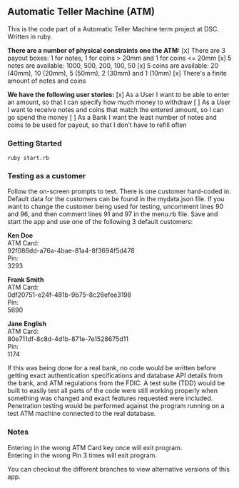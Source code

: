 ## Automatic Teller Machine (ATM)
This is the code part of a Automatic Teller Machine term project at DSC. Written in ruby.

**There are a number of physical constraints one the ATM:**
[x] There are 3 payout boxes: 1 for notes, 1 for coins > 20mm and 1 for coins <= 20mm
[x] 5 notes are available: 1000, 500, 200, 100, 50
[x] 5 coins are available: 20 (40mm), 10 (20mm), 5 (50mm), 2 (30mm) and 1 (10mm)
[x] There's a finite amount of notes and coins

**We have the following user stories:**
[x] As a User I want to be able to enter an amount, so that I can specify how much money to withdraw
[ ] As a User I want to receive notes and coins that match the entered amount, so I can go spend the money
[ ] As a Bank I want the least number of notes and coins to be used for payout, so that I don’t have to refill often

### Getting Started
```
ruby start.rb
```  

### Testing as a customer
Follow the on-screen prompts to test. There is one customer hard-coded in. Default data for the customers can be found in the mydata.json file. If you want to change the customer being used for testing, uncomment lines 90 and 96, and then comment lines 91 and 97 in the menu.rb file. Save and start the app and use one of the following 3 default customers:

**Ken Doe**  
ATM Card:  
92f086dd-a76a-4bae-81a4-8f3694f5d478  
Pin:  
3293

**Frank Smith**  
ATM Card:  
0df20751-e24f-481b-9b75-8c26efee3198  
Pin:  
5690  

**Jane English**  
ATM Card:  
80e711df-8c8d-4d1b-871e-7e1528675d11  
Pin:   
1174  

If this was being done for a real bank, no code would be written before getting exact authentication specifications and database API details from the bank, and ATM regulations from the FDIC. A test suite (TDD) would be built to easily test all parts of the code were still working properly when something was changed and exact features requested were included. Penetration testing would be performed against the program running on a test ATM machine connected to the real database.  

### Notes
Entering in the wrong ATM Card key once will exit program.  
Entering in the wrong Pin 3 times will exit program.  

You can checkout the different branches to view alternative versions of this app.